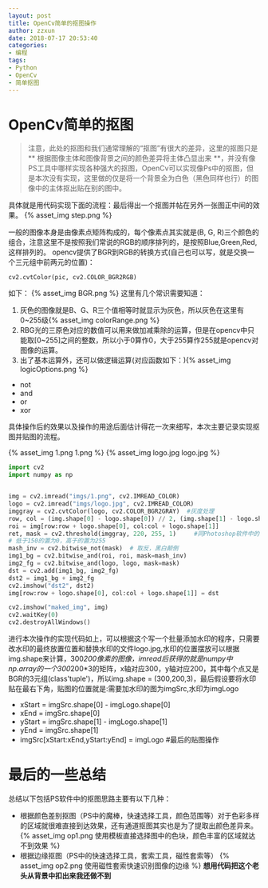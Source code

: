 ```yaml
---
layout: post
title: OpenCv简单的抠图操作
author: zzxun
date: 2018-07-17 20:53:40
categories:
- 编程
tags:
- Python
- OpenCv
- 简单抠图
---
```


# OpenCv简单的抠图 #

>注意，此处的抠图和我们通常理解的“抠图”有很大的差异，这里的抠图只是** 根据图像主体和图像背景之间的颜色差异将主体凸显出来 **，并没有像PS工具中哪样实现各种强大的抠图，OpenCv可以实现像Ps中的抠图，但是本次没有实现，这里做的仅是将一个背景全为白色（黑色同样也行）的图像中的主体抠出贴在别的图中。

具体就是用代码实现下面的流程：最后得出一个抠图并帖在另外一张图正中间的效果。
{% asset_img step.png %}
<!--more-->
一般的图像本身是由像素点矩阵构成的，每个像素点其实就是(B, G, R)三个颜色的组合，注意这里不是按照我们常说的RGB的顺序排列的，是按照Blue,Green,Red,这样排列的。
opencv提供了BGR到RGB的转换方式(自己也可以写，就是交换一个三元组中前两元的位置)：

```cv2.cvtColor(pic, cv2.COLOR_BGR2RGB)```

如下：
{% asset_img BGR.png %}
这里有几个常识需要知道：

1. 灰色的图像就是B、G、R三个值相等时就显示为灰色，所以灰色在这里有0~255级{% asset_img colorRange.png %}
2. RBG光的三原色对应的数值可以用来做加减乘除的运算，但是在opencv中只能取[0~255]之间的整数，所以小于0算作0，大于255算作255就是opencv对图像的运算。
3. 出了基本运算外，还可以做逻辑运算(对应函数如下：){% asset_img logicOptions.png %}
+ not
+ and
+ or
+ xor

具体操作后的效果以及操作的用途后面估计得花一次来细写，本次主要记录实现抠图并贴图的流程。

{% asset_img 1.png 1.png %}
{% asset_img logo.jpg logo.jpg %}

~~~python
import cv2
import numpy as np


img = cv2.imread("imgs/1.png", cv2.IMREAD_COLOR)
logo = cv2.imread("imgs/logo.jpg", cv2.IMREAD_COLOR)
imggray = cv2.cvtColor(logo, cv2.COLOR_BGR2GRAY)  #灰度处理
row, col = (img.shape[0] - logo.shape[0]) // 2, (img.shape[1] - logo.shape[1]) // 2  #计算中间位置
roi = img[row:row + logo.shape[0], col:col + logo.shape[1]]
ret, mask = cv2.threshold(imggray, 220, 255, 1)     #同Photoshop软件中的阈值处理
# 低于150的置为0，高于的置为255
mash_inv = cv2.bitwise_not(mask)  # 取反，黑白颠倒
img1_bg = cv2.bitwise_and(roi, roi, mask=mash_inv)
img2_fg = cv2.bitwise_and(logo, logo, mask=mask)
dst = cv2.add(img1_bg, img2_fg)
dst2 = img1_bg + img2_fg
cv2.imshow("dst2", dst2)
img[row:row + logo.shape[0], col:col + logo.shape[1]] = dst

cv2.imshow("maked_img", img)
cv2.waitKey(0)
cv2.destroyAllWindows()
~~~

进行本次操作的实现代码如上，可以根据这个写一个批量添加水印的程序，只需要改水印的最终放置位置和替换水印的文件logo.jpg,水印的位置摆放可以根据img.shape来计算，300*200像素的图像，imread后获得的就是numpy中np.array的一个300*200*3的矩阵，x轴对应300，y轴对应200，其中每个点又是BGR的3元组(class'tuple')，所以img.shape = (300,200,3)，最后假设要将水印贴在最右下角，贴图的位置就是:需要加水印的图为imgSrc,水印为imgLogo

+ xStart = imgSrc.shape[0] - imgLogo.shape[0]
+ xEnd = imgSrc.shape[0]
+ yStart = imgSrc.shape[1] - imgLogo.shape[1]
+ yEnd = imgSrc.shape[1]
+ imgSrc[xStart:xEnd,yStart:yEnd] = imgLogo   #最后的贴图操作

# 最后的一些总结 #

总结以下包括PS软件中的抠图思路主要有以下几种：

+ 根据颜色差别抠图（PS中的魔棒，快速选择工具，颜色范围等）对于色彩多样的区域就很难直接到达效果，还有通道抠图其实也是为了提取出颜色差异来。
{% asset_img op1.png 使用模板直接选择图中的色块，颜色丰富的区域就达不到效果 %}
+ 根据边缘抠图（PS中的快速选择工具，套索工具，磁性套索等）
{% asset_img op2.png 使用磁性套索快速识别图像的边缘 %}
**想用代码把这个老头从背景中扣出来我还做不到**


